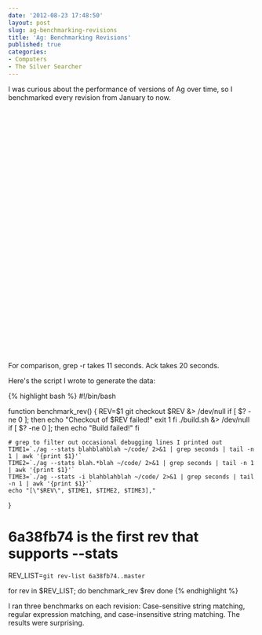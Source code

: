```yaml
---
date: '2012-08-23 17:48:50'
layout: post
slug: ag-benchmarking-revisions
title: 'Ag: Benchmarking Revisions'
published: true
categories:
- Computers
- The Silver Searcher
---
```


I was curious about the performance of versions of Ag over time, so I benchmarked every revision from January to now.

<script type="text/javascript" src="https://www.google.com/jsapi"> </script>
<script type="text/javascript">
  // Load the Visualization API and the piechart package.
  google.load('visualization', '1.0', {'packages':['corechart']});

  // Set a callback to run when the Google Visualization API is loaded.
  google.setOnLoadCallback(drawChart);

  // Callback that creates and populates a data table,
  // instantiates the pie chart, passes in the data and
  // draws it.
  function drawChart() {
    // Create the data table.
    var data = new google.visualization.arrayToDataTable([
      ["Revision", "ag blahblahblah", "ag blah.*blah", "ag -i blahblahblah"],
      ["e344ca087099431c1bcf733b3ae28316f6932683", 1.948765, 2.282791, 1.950637],
      ["a87aa8f822d9029243423ef0725ec03ca347141b", 3.981451, 4.266946, 3.959043],
      ["4e73903f7033ae0808cc00a217c4608dd8da4931", 3.944441, 4.271839, 3.977377],
      ["5e9a49fcb1f998acd573eef42c40cbc312c4af3b", 3.955884, 4.265117, 3.959516],
      ["b64de8fbbf9f2ec35a4ab7f3369431f79c483217", 3.929699, 4.278663, 3.945001],
      ["ee0e507c67cabebe03d1f07b7b0d6099c1242979", 3.922079, 4.220613, 3.918369],
      ["f4cdbeb8e7aac3853687fbf653974bd610d462e5", 3.878047, 4.199441, 3.892196],
      ["f8a58c06106cee7222bfd8ba084dd3e788c33d65", 3.904567, 4.204908, 3.890956],
      ["227ad6ee106d0db55753caf68902b97a2d416408", 3.882248, 4.240623, 3.890136],
      ["8a843843e83c4cad8f53daa7e5b9564107ecd11e", 3.938665, 4.293881, 3.972416],
      ["bdc04e76f202bbfe39fe77356e30c29b27e5032c", 3.940819, 4.286703, 3.974053],
      ["f6199062f0ebf1e83802ad76f1dc0f621b0549e8", 3.892026, 4.238733, 3.887202],
      ["e93290ca24bc86eac02a1056cf57330b3725242a", 3.889347, 4.214918, 3.917854],
      ["99355a71c9745c5abe950bb0c3863dd2aa4677a0", 3.881602, 4.219853, 3.907431],
      ["c862a82f12c6a10192198cec92d11c0d01b82e4b", 3.886981, 4.233464, 3.915429],
      ["e03fc9a4d3d94e5d3e2a5bbb1ed6c9fb2b50c7bd", 3.880306, 4.217733, 3.902666],
      ["2531de37ccd021569fd53929e5a01c34a9355041", 3.884597, 4.390047, 3.915709],
      ["5e99d25ec226480800baeb455779734a1eaa5c2f", 3.871041, 4.217923, 3.924350],
      ["43886f9b08d0772b54f21a291a0794d060f700f7", 3.894417, 4.203158, 3.909279],
      ["7e5e7ba43cb3044e0df3008cfb4c2fe9a846acc4", 4.907754, 4.210485, 5.057654],
      ["62af73766403aebae50cda75bf908ffc7553dee7", 4.887563, 4.220549, 5.046889],
      ["0737a433b7ec8092633860f5d3d7c290af74bb0c", 4.889106, 4.213205, 5.047751],
      ["8a566091e734427b291cc5832f7612ad76443b36", 4.887272, 4.216758, 5.040767],
      ["9bd65603cddf27ffe161fc590af922265eea3f41", 4.875169, 4.236619, 5.052533],
      ["75a62f263e39115c9c92d50b25782ed7386f0329", 4.880838, 4.226183, 5.078816],
      ["2f042fb3525d0beb24841e1e0c00c45220bebc9a", 4.870644, 4.225939, 5.070287],
      ["161af74112c5a7674a08e99df7161424eeae10a6", 5.048926, 4.378018, 5.223259],
      ["f086b7e79f811b9fdaa975774937d7ea1d0d1b72", 5.078002, 4.411902, 5.253474],
      ["34e37e1899c7c5f0fd7d71308218de8e1c635cb0", 4.866615, 4.205846, 5.048588],
      ["bc6af40051b1187ab6b52d23d75102e103857e28", 5.064326, 4.429129, 5.250805],
      ["4a486c90663e26ffff574a78fd317716684932d7", 4.885643, 4.213927, 5.041719],
      ["472658fda7f3a95f1fb9da9307729f17e9083bf8", 4.874117, 4.240554, 5.389618],
      ["8e92201e4f0c8c1012bbbf44db86711f39851309", 4.858317, 4.232918, 5.381403],
      ["935a262e1589b3ddc4ddc673dd07bd8f91a3f7e6", 4.866946, 4.219988, 5.044345],
      ["00c7af7d090950656fd17ecad2e75f57117bd3b4", 4.875544, 4.204118, 5.054620],
      ["2c53cd151ecc4f2b529861913daf121d202e00e2", 4.860514, 4.221549, 5.055014],
      ["bda63b3e0af52568042594e993b6bff1ccc0b363", 4.876063, 4.226347, 5.064623],
      ["74109d313e374ee25d56bf338c6f7ea01e23a731", 4.865456, 4.235324, 5.055610],
      ["cd0c5cef973edc8ab8df1c1094cb6c3113975951", 4.864728, 4.253148, 5.053614],
      ["c8b3618b0418b3db8a146dd5ace2358df49de8e1", 4.854431, 4.243737, 5.385381],
      ["6afc39bd33cbd52cba9289803a98a015a2bbcf0e", 4.856479, 4.210009, 5.413883],
      ["c8b365128f675da4d130cb65fd7aae07874f7918", 4.851715, 4.220805, 5.405464],
      ["b8bd824738e7c2fa2d6acfc805c1bb90c013be83", 4.872618, 4.227344, 5.418222],
      ["104fe8d8b080a218817dc38aa6be134957a7de76", 4.856949, 4.211376, 5.423370],
      ["8f9cdbf3fa2f036392fce5dba47b85a71fad3c90", 4.891256, 4.207941, 5.442550],
      ["aa86691e80d2222df1d86b99f949e999c47e0eb1", 4.853161, 4.241235, 5.421133],
      ["3e77e1d18597f04b3eeb93d78f593bad9834c889", 4.870204, 4.272354, 5.379283],
      ["6d0984db41f267c17d0db058b3359e4eaa21a118", 4.880563, 4.214223, 5.422132],
      ["54e9b6b72f34090405fa8f9e05ab22654f9d662f", 4.861767, 4.228409, 5.396831],
      ["13913f9ef61b04d956355b4a8fccd8efec1255fe", 4.873595, 4.213172, 5.388901],
      ["4eb42b8dc1e8b05acfa99e941134c67ee5152e59", 4.872827, 4.230502, 5.439097],
      ["33a55ffb20c45820f0d5a6b4826f098559e0edf8", 4.856703, 4.241104, 5.393429],
      ["34880f08f1f3def76be0ea9243df20dec3f9ae16", 4.858992, 4.209518, 5.389819],
      ["b16dbe3f0537d34f1029594c030ff95556c77196", 4.892476, 4.231853, 5.441920],
      ["6e7f003bb604b8f6088cebea12b46b8c9ec78649", 4.864558, 4.231431, 5.413614],
      ["e74f530212122db9acb442ee968a1a88d7f305f7", 4.890227, 4.274430, 5.423606],
      ["c6c12ea45f615b7bd65c365c9a00ab11e904a168", 4.880621, 4.226011, 5.403185],
      ["4f397d55d895c4b16b64e2f25edb9369b26ff895", 4.885928, 4.234113, 5.381661],
      ["b4fc0ebf751492157307a86e3e54bc56797419a5", 4.898393, 4.231434, 5.384382],
      ["13f1ab693ca056698a370c65b8d139faed782261", 4.878608, 4.218127, 5.385777],
      ["6cb0bed424e9e0dcb6b8c8c2a0d1b521540c0067", 2.874342, 2.226392, 3.418615],
      ["23ee5265e48e941f5a5e0a11ebf28362ad238f60", 2.868802, 2.232132, 3.417772],
      ["d4b298b37b83733490f70807991fdf0b44eb1a62", 2.860245, 2.218334, 3.407665],
      ["497d967ce5727f6ac41380a96904e95f6d14c5ba", 2.895776, 2.223309, 3.411666],
      ["f116277043ebad7c0814d7b1a3e1d75f2ddece39", 2.869251, 2.226534, 3.407933],
      ["86ca7d442f50bcbfdfa91c9338821b437041a353", 5.011925, 2.023495, 3.739375],
      ["214a354b219f351a9fb16e87a067bbf29dda1a2c", 2.955770, 2.022342, 3.745777],
      ["80340e87ac1c764555f26a16d7ac4dfd39b66313", 2.868917, 2.213983, 3.403983],
      ["595c1f44e58f043e7c005116931a037112984f3a", 2.968736, 2.027144, 3.736041],
      ["822de236f764747eff02fdc86cd7a462f248a28d", 2.975003, 2.040501, 3.758824],
      ["fcfeb12db2bea3535489cd1d432b1249237052c9", 2.969830, 2.027432, 3.764273],
      ["15ce31f9948593cacf251be3e05eb01ef9d9c86e", 2.999644, 2.053916, 3.782821],
      ["90d786ce2f1f73f4b3a38d9df4cfdb2f3653eb5f", 2.996402, 2.055301, 3.784831],
      ["338569455cf55315915513bdd06451c6cac45f01", 3.006395, 2.056413, 3.779590],
      ["7c81685d4b1b179312b872dc918c6e0f98db9486", 2.958990, 2.017443, 3.739120],
      ["159d5f38e58e1738e551fbfa32ef0ba85c40d1f3", 2.955126, 2.009852, 3.747559],
      ["8be3615955b18454792f66130b4238b1d34ee7eb", 2.961138, 2.018211, 3.739120],
      ["a8243dd366ab0e94ef8db1c02a009bf2fa5f3f64", 2.953039, 2.014701, 3.741622],
      ["4f40cdc39c136c381dc5ce951b5f244dc0c81603", 2.957291, 2.024651, 3.745441],
      ["952f3df6afa27e6e93786f8be59d6b158cef6e1c", 2.964241, 2.013341, 3.737783],
      ["27af74b99be47f53c2fbf9be3538790896ce5264", 2.963405, 2.015402, 3.735280],
      ["c9be2a33dec91c0dc7f95128256a11b8ea6856ff", 2.997805, 2.055842, 3.761751],
      ["5ceeec4638f5029243cce12465094cf8d4ab59c4", 2.996342, 2.058766, 3.764098],
      ["f5b77a390e12766160cefb8d1cdbdcd71a3e9d59", 3.001102, 2.058149, 3.761627],
      ["a8af9e99c892599ba03267ba09df282542e1ca3e", 3.014810, 2.058585, 3.765133],
      ["52bd18633974f2f119e9b99420bfe201cd622fef", 3.024687, 2.081073, 3.779906],
      ["e74bf923e0b9608b47c268852668968fe3d9a1b4", 2.960105, 2.013686, 3.722889],
      ["635fc518bc645bb1e80c6b8b47888687ee3b4c0b", 2.964717, 2.017610, 3.717038],
      ["7ed6df2f3762faf6875e5c3d80a807391a41869a", 2.960449, 2.012286, 3.716940],
      ["3165aa89efe746cb0aed7e8b0ef65f580a9ae79f", 2.960797, 2.015287, 3.716353],
      ["308a1a4f74c7c86001a37183e870dbe3ec6e583a", 2.957707, 2.024121, 3.713376],
      ["a9814bc0c155762fbef0cfdf778fb610808e4078", 2.970298, 2.020455, 3.713241],
      ["4e1c9a74e9917ee6ffec99de406db91ce4c116e2", 2.973316, 2.024078, 3.717697],
      ["e5283addb9cd932c10cd53687f4e4905238a0aeb", 2.958336, 2.016854, 3.721910],
      ["1e8ee0f72e01a3ba2ff056ecb6ff83a781367ebb", 2.963074, 2.011984, 3.725706],
      ["b31f1c4d3a86a822462b57eb8bd71a0c351b9387", 2.965595, 2.020228, 3.722413],
      ["87cc25ec06ab4228e1913518fe0b3d788f9b5494", 2.967945, 2.025708, 3.717279],
      ["bb3bb126d016ca910d0f6e5ae77b98309ff48196", 2.959822, 2.018071, 3.716182],
      ["eacd08a55a7a55a99f37480e3587a11b3e99decc", 2.963644, 2.025092, 3.724415],
      ["c67cb794cc95e9e6517089b45a27b535366f5ea1", 2.985443, 2.018516, 3.747565],
      ["376ec39f99f194a4e116763ba2cc6234445d014b", 2.968660, 2.013825, 3.725117],
      ["fa534101f73ffb469e045644683e9d91aa9f0c22", 2.960066, 2.017654, 3.714708],
      ["24a05c2bbcb6972df4047f7a1332737cacfbfa96", 2.964194, 2.007934, 3.724442],
      ["f91281e7d95b0140fd957b9dadfe1b485d1ffd2a", 2.961492, 2.017142, 3.715778],
      ["f83ba727c170639f9efb0dfaa5159b00487e263d", 2.957380, 2.022456, 3.740356],
      ["fff69a7f78490a4c25b2431d8ed33df7d50aa336", 2.960490, 2.027357, 3.740281],
      ["a84d8771994fc4ee4a4661c6a6be011c03185ccc", 2.961467, 2.019988, 3.746856],
      ["6650718bcae611b7722d2c2dacee37aa33fa5319", 2.957795, 2.016136, 3.740518],
      ["1e56553ae2fd86df53006490f664154438f74267", 2.963831, 2.017139, 3.740130],
      ["4c05a3435346fdb90699c310deac12abf64ca151", 2.966509, 2.023210, 3.748340],
      ["564c277a0ff0b3230e824e93d410a53e06995ad1", 2.959476, 2.021491, 3.746678],
      ["f4c0a21171fec31cee24dfd0834c6760f6f780ce", 2.965072, 2.019965, 3.750775],
      ["d4ad35740ed13c09ddecdd9b4dfbd9735a7006ea", 2.962838, 2.018163, 3.724021],
      ["b83bccacc320877c952fd23dbc231c48ebc2096b", 2.965543, 2.020035, 3.754843],
      ["b8d943e4a4b7107b6d7221e012a1b8d03bda6d7c", 2.973731, 2.028645, 3.751517],
      ["ba8119f7c7e49092f9e7bd70b5c73dd2cb85097e", 2.964723, 2.011412, 3.720742],
      ["3c4f402a22ddf0df1aa84c4e9b89306784a5852b", 2.962860, 2.016578, 3.743910],
      ["99c4618bfe32dfd9caee6287c1d96e45e3a6e0b2", 2.970008, 2.022417, 3.751997],
      ["18105f62bacf8d25bcf06308ac7e4e886bae47b1", 2.967468, 2.020005, 3.746565],
      ["c62768f270dcfcf4bf8fce2a13c2a4986a07e4da", 2.968237, 2.027751, 3.745288],
      ["7d9876c310fc1e3c91a113c138bee2fc9b8cacb5", 2.964734, 2.036793, 3.752784],
      ["cebaadb9a1cd3cb5991b4a53f01edb40ef8cea1d", 2.979919, 2.021649, 3.723353],
      ["0e86170d2723b756433654a6faf236faca9034bc", 2.966366, 2.025738, 3.720976],
      ["89108c0c3e4ea0c97072d6a73612111db1be95dd", 2.975955, 2.023907, 3.750235],
      ["e1c6a2c18d848ac888db8df4f22795201dcb9d8a", 2.969356, 2.024046, 3.756294],
      ["206b625d3844c36f5f7bc9b4d1fb911daf90ea9d", 2.974799, 2.024329, 3.752738],
      ["0843765b7aaaef4e29dfd32f84b94bd336694f1d", 2.971056, 2.020613, 3.751976],
      ["264d9b1ec5037f5ce89f3db6a564304b1ad3496e", 2.970820, 2.026575, 3.733275],
      ["c44c80bb071cc1cfb8cad70b078cd9d88cf21a19", 2.965927, 2.085084, 3.730923],
      ["443766d199be405349466afb0fce42ff33b9efd7", 2.971018, 2.017154, 3.729418],
      ["d6e949e989496e124092273b6ab4e69f92f9c2e2", 2.971710, 2.014317, 3.727408],
      ["7a0a34c632414df081cd16bba3e0d59bc14e4e65", 2.975127, 2.025977, 3.723680],
      ["6023b7ecebd6f1b656ad11d9f51fedda01cdf15f", 2.964539, 2.012575, 3.719941],
      ["39afbd583b6193772b03b6b9e9dc5e39c4ab4cbb", 2.969040, 2.023860, 3.721124],
      ["c5f6946203addda873ee473ece3479dbf9bec2af", 2.983822, 2.020542, 3.720929],
      ["e33613917a615366346ce0710046723be41d688a", 2.970179, 2.016712, 3.719732],
      ["4c0d6d5bd972b93fc9db1ce6fcb83268caf5b6e5", 2.966338, 2.017422, 3.725272],
      ["1ad63c0bb0bf51fca2b878beb166818515d70ed3", 2.966147, 2.040306, 3.724233],
      ["b29602da3e3e767ec968b8cd9aa79f2d7d8b22e5", 2.971299, 2.020640, 3.732414],
      ["25fc6567630de415b7863fcbc413640e8d5e1836", 2.968455, 2.024658, 3.744916],
      ["b0b09ab51194239e4ef4364165d7c96d09e390e1", 2.964912, 2.030856, 3.754623],
      ["f50330594c1bf38067e40d42a853a350cf7c7d22", 2.966161, 2.021342, 3.717740],
      ["91dc40b95b5715b903cf6a68270476b1a9f0dbd8", 2.985852, 2.023497, 3.750687],
      ["65c3e69e9375ef571668de7512d6201827554426", 2.973592, 2.022361, 3.748559],
      ["059cd50158c696a021d9efdf3e9ef92d90dac5ca", 3.018297, 2.022996, 3.748312],
      ["19837b6b56dbabef673defbc942443787af8e580", 2.972394, 2.019595, 3.751082],
      ["3e7572f56274b22c6d12c4a9904589604634d3ab", 2.967340, 2.016821, 3.749741],
      ["f626d77f1177928ae2e4878a677edd290ed661a4", 2.960301, 2.029338, 3.755446],
      ["5568af3bb0ce034f73192d35648c4bf859c89b12", 2.958548, 2.025064, 3.745838],
      ["e37a611763a64405af5f25d68744f14e05435e6f", 3.432558, 2.469488, 4.167366],
      ["7b25302f0c7ce50a74f6fe4c0d0486046501b082", 2.965658, 2.016821, 3.745114],
      ["75ad1b0463146696be580ddb061fe4f3124251fd", 3.425921, 2.461033, 4.183485],
      ["cc92da1ed30ef979c633113f8b436707d337bf03", 2.967511, 2.026299, 3.723113],
      ["38f2a59dcf60d9e5520d95eb54c8555f09308e6f", 2.966708, 2.011762, 3.720341],
      ["a924f1aa0e4ddeb0a200df607957d160db07d31f", 3.401837, 2.465051, 4.191990],
      ["447342780807ddabd48b854627af2f2445db29b7", 2.962129, 2.021868, 3.716301],
      ["cd149d2730988dec43fa0f5238b263b7d98af38b", 3.229680, 2.292136, 4.013083],
      ["846602a76a5e496a6b60257065184299b5db9f88", 3.271459, 2.315252, 4.023805],
      ["4e160506c5834bf1991b1a717ad48280a2dbd56a", 3.410153, 2.474941, 4.191427],
      ["08ca63a3959efeb149cec6931b8dedecffa6c624", 3.406785, 2.484412, 4.174979],
      ["720a095370edd04bfb6689cdf5e07e846dbf42cb", 3.415351, 2.460416, 4.196359],
      ["e4f07b0e7e9df0eda56db34e93415858a9735fd3", 3.412915, 2.479310, 4.188517],
      ["b81187f8e7128b432a684334c7a71aa6b0847390", 3.404493, 2.469129, 4.187888],
      ["90f201ccdcd764aee1b51eaab44d03976513cc7a", 3.409237, 2.462857, 4.181515],
      ["84c84c42a4c09cc4b0bd3cb90a5717727634f423", 3.419543, 2.466621, 4.188022],
      ["e2e3024699c9569cdf75c9f916ddd1ca9347cd46", 3.403864, 2.472878, 4.181911],
      ["7d7175defaceba131e03bc4b1ffc73012cfe98e3", 3.410865, 2.487102, 4.192813],
      ["2614c541563cd9cfb3e2f4003784ada4066d847f", 3.416183, 2.464766, 4.198776],
      ["73e6b835e9d4f183393ed1f3c28c0de710165c67", 3.448530, 2.474781, 4.228883],
      ["5031363fbf4a05cb779319a8886437150ae6cd4e", 3.422489, 2.462190, 4.192160],
      ["e8cf444412eb9063b6117c7a46334009603e7335", 3.420837, 2.462999, 4.206206],
      ["7900108972268d580f31c0157112206efc3d8028", 3.406970, 2.462535, 4.195542],
      ["8d94db1aa6ee6b8e84c7afff1db7894a303f06fb", 3.436611, 2.463494, 4.216776],
      ["07c77127a700f49799933a6fc3fa1aa5ad5e2a1c", 3.431828, 2.483441, 4.200928],
      ["dd489ddcd58ee6f4f799bca6c2f6bedcf1264e69", 3.401878, 2.478947, 4.192330],
      ["e40c3ae722955952511ba6ce60ae271657ee0dae", 3.419929, 2.463213, 4.228332],
      ["be0ae2b6f345d5533cee1297c72b7f55a0cf535c", 3.405376, 2.469362, 4.222262],
      ["e31b594d79ed94d2da87119c3f5c6ed60baee178", 3.430546, 2.461133, 4.189068],
    ]);

    // Set chart options
    var options = {
                    'title':'Ag benchmark',
                    'fontSize': 20,
                    'chartArea': {
                      'left': 70,
                      'top': 50,
                      'width': 600
                    },
                    'legend': {
                      'position': 'bottom'
                    },
                    'vAxis': {
                      'minValue': 0,
                      'title': 'Seconds'
                    },
                    'width':672,
                    'height':500
                  };

    // Instantiate and draw our chart, passing in some options.
    var chart = new google.visualization.LineChart(document.getElementById('chart_div'));
    chart.draw(data, options);
  }
</script>

<div id="chart_div" style="width: 672px; height: 500px;"> </div>

For comparison, grep -r takes 11 seconds. Ack takes 20 seconds.

Here's the script I wrote to generate the data:

{% highlight bash %}
#!/bin/bash

function benchmark_rev() {
    REV=$1
    git checkout $REV &> /dev/null
    if [ $? -ne 0 ]; then
        echo "Checkout of $REV failed!"
        exit 1
    fi
    ./build.sh &> /dev/null
    if [ $? -ne 0 ]; then
        echo "Build failed!"
    fi

    # grep to filter out occasional debugging lines I printed out
    TIME1=`./ag --stats blahblahblah ~/code/ 2>&1 | grep seconds | tail -n 1 | awk '{print $1}'`
    TIME2=`./ag --stats blah.*blah ~/code/ 2>&1 | grep seconds | tail -n 1 | awk '{print $1}'`
    TIME3=`./ag --stats -i blahblahblah ~/code/ 2>&1 | grep seconds | tail -n 1 | awk '{print $1}'`
    echo "[\"$REV\", $TIME1, $TIME2, $TIME3],"
}

# 6a38fb74 is the first rev that supports --stats
REV_LIST=`git rev-list 6a38fb74..master`

for rev in $REV_LIST; do
    benchmark_rev $rev
done
{% endhighlight %}

I ran three benchmarks on each revision: Case-sensitive string matching, regular expression matching, and case-insensitive string matching. The results were surprising. 

